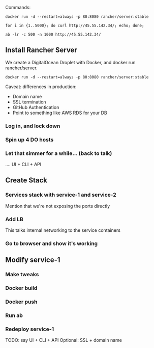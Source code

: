Commands:
```
docker run -d --restart=always -p 80:8080 rancher/server:stable

for i in {1..5000}; do curl http://45.55.142.34/; echo; done;

ab -lr -c 500 -n 1000 http://45.55.142.34/
```

## Install Rancher Server
We create a DigitalOcean Droplet with Docker, and docker run rancher/server.
```
docker run -d --restart=always -p 80:8080 rancher/server:stable
```
Caveat: differences in production:
- Domain name
- SSL termination
- GitHub Authentication
- Point to something like AWS RDS for your DB

### Log in, and lock down

### Spin up 4 DO hosts

### Let that simmer for a while... (back to talk)

.... UI + CLI + API

## Create Stack

### Services stack with service-1 and service-2
Mention that we're not exposing the ports directly

### Add LB
This talks internal networking to the service containers

### Go to browser and show it's working


## Modify service-1

### Make tweaks

### Docker build

### Docker push

### Run ab

### Redeploy service-1

TODO: say UI + CLI + API
Optional: SSL + domain name
